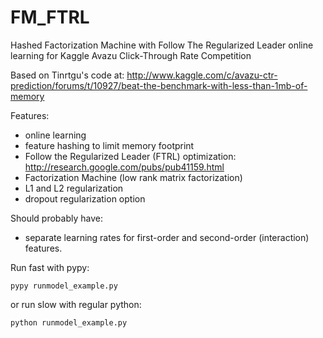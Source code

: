 # FM_FTRL
Hashed Factorization Machine with Follow The Regularized Leader online learning for Kaggle Avazu Click-Through Rate Competition

Based on Tinrtgu's code at: http://www.kaggle.com/c/avazu-ctr-prediction/forums/t/10927/beat-the-benchmark-with-less-than-1mb-of-memory



Features:
- online learning
- feature hashing to limit memory footprint
- Follow the Regularized Leader (FTRL) optimization: http://research.google.com/pubs/pub41159.html
- Factorization Machine (low rank matrix factorization)
- L1 and L2 regularization
- dropout regularization option

Should probably have:
- separate learning rates for first-order and second-order (interaction) features.


Run fast with pypy:

    pypy runmodel_example.py


or run slow with regular python:

    python runmodel_example.py

